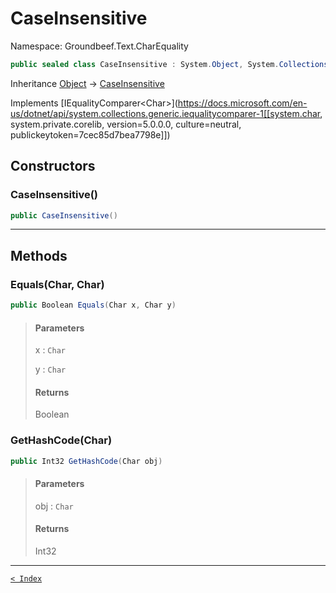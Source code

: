 # CaseInsensitive

Namespace: Groundbeef.Text.CharEquality

```csharp
public sealed class CaseInsensitive : System.Object, System.Collections.Generic.IEqualityComparer<Char>
```

Inheritance [Object](https://docs.microsoft.com/en-us/dotnet/api/system.object) → [CaseInsensitive](CaseInsensitive.md)

Implements [IEqualityComparer&lt;Char&gt;](https://docs.microsoft.com/en-us/dotnet/api/system.collections.generic.iequalitycomparer-1[[system.char, system.private.corelib, version=5.0.0.0, culture=neutral, publickeytoken=7cec85d7bea7798e]])

## Constructors

### CaseInsensitive()

```csharp
public CaseInsensitive()
```

> 

---

## Methods

### Equals(Char, Char)

```csharp
public Boolean Equals(Char x, Char y)
```

> #### Parameters
> 
> x : `Char`<br>
> 
> y : `Char`<br>
> 
> #### Returns
> 
> Boolean<br>
> 

### GetHashCode(Char)

```csharp
public Int32 GetHashCode(Char obj)
```

> #### Parameters
> 
> obj : `Char`<br>
> 
> #### Returns
> 
> Int32<br>
> 

---

[`< Index`](..\..\index.md)
